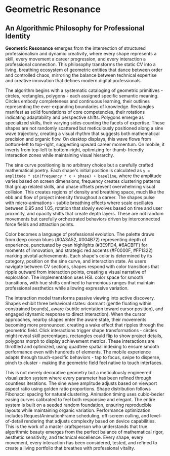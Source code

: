# Geometric Resonance

## An Algorithmic Philosophy for Professional Identity

**Geometric Resonance** emerges from the intersection of structured professionalism and dynamic creativity, where every shape represents a skill, every movement a career progression, and every interaction a professional connection. This philosophy transforms the static CV into a living, breathing ecosystem of geometric entities that dance between order and controlled chaos, mirroring the balance between technical expertise and creative innovation that defines modern digital professionals.

The algorithm begins with a systematic cataloging of geometric primitives - circles, rectangles, polygons - each assigned specific semantic meaning. Circles embody completeness and continuous learning, their outlines representing the ever-expanding boundaries of knowledge. Rectangles manifest as solid foundations of core competencies, their rotations indicating adaptability and perspective shifts. Polygons emerge as specialized skills, their varying sides counting the facets of expertise. These shapes are not randomly scattered but meticulously positioned along a sine wave trajectory, creating a visual rhythm that suggests both mathematical precision and organic flow. On desktop displays, this wave flows from bottom-left to top-right, suggesting upward career momentum. On mobile, it inverts from top-left to bottom-right, optimizing for thumb-friendly interaction zones while maintaining visual hierarchy.

The sine curve positioning is no arbitrary choice but a carefully crafted mathematical poetry. Each shape's initial position is calculated as `y = amplitude * sin(frequency * x + phase) + baseline`, where the amplitude varies based on screen dimensions, frequency creates clustering patterns that group related skills, and phase offsets prevent overwhelming visual collision. This creates regions of density and breathing space, much like the ebb and flow of project intensity throughout a career. The shapes pulse with micro-animations - subtle breathing effects where scale oscillates between 0.95 and 1.05, rotation that slowly evolves based on time and user proximity, and opacity shifts that create depth layers. These are not random movements but carefully orchestrated behaviors driven by interconnected force fields and attraction points.

Color becomes a language of professional evolution. The palette draws from deep ocean blues (#0A3A52, #004B72) representing depth of experience, punctuated by cyan highlights (#3E9FD4, #6ACBFF) for moments of innovation, and strategic red accents (#F0000F, #FF1322) marking pivotal achievements. Each shape's color is determined by its category, position on the sine curve, and interaction state. As users navigate between CV sections, shapes respond with color transitions that ripple outward from interaction points, creating a visual narrative of exploration. The implementation uses HSL color space for smooth transitions, with hue shifts confined to harmonious ranges that maintain professional aesthetics while allowing expressive variation.

The interaction model transforms passive viewing into active discovery. Shapes exhibit three behavioral states: dormant (gentle floating within constrained bounds), aware (subtle orientation toward cursor position), and engaged (dynamic response to direct interaction). When the cursor approaches, nearby shapes enter the aware state, their movements becoming more pronounced, creating a wake effect that ripples through the geometric field. Click interactions trigger shape transformations - circles might reveal skill percentages, rectangles could flip to show project details, polygons morph to display achievement metrics. These interactions are throttled and optimized, using quadtree spatial indexing to ensure smooth performance even with hundreds of elements. The mobile experience adapts through touch-specific behaviors - tap to focus, swipe to disperse, pinch to cluster - making the geometric field feel native to touch interfaces.

This is not merely decorative geometry but a meticulously engineered visualization system where every parameter has been refined through countless iterations. The sine wave amplitude adjusts based on viewport aspect ratio using golden ratio proportions. Shape distribution follows Fibonacci spacing for natural clustering. Animation timing uses cubic-bezier easing curves calibrated to feel both responsive and elegant. The entire system is built on a seeded random foundation, ensuring reproducible layouts while maintaining organic variation. Performance optimization includes RequestAnimationFrame scheduling, off-screen culling, and level-of-detail rendering that adjusts complexity based on device capabilities. This is the work of a master craftsperson who understands that true algorithmic beauty emerges from the perfect balance of mathematical rigor, aesthetic sensitivity, and technical excellence. Every shape, every movement, every interaction has been considered, tested, and refined to create a living portfolio that breathes with professional vitality.